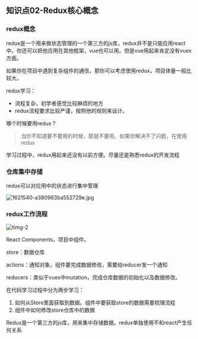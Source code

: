## 知识点02-Redux核心概念

### redux概念

redux是一个用来做状态管理的一个第三方的js库，redux并不是只能应用react中，你还可以把他应用在其他框架，vue也可以用。但是vue用起来肯定没有vuex方面。

如果你在项目中遇到复杂组件的通信，那你可以考虑使用redux，项目体量一般比较大。

redux学习：

- 流程复杂，初学者感觉比较麻烦的地方
- redux流程要求比较严谨，按照他的规则来设计。

哪个时候要用redux？

>当你不知道要不要用的时候，那就不要用。如果你解决不了问题，在使用redux

学习过程中，redux用起来还没有以前方便。尽量还是熟悉redux的开发流程

### 仓库集中存储

redux可以对应用中的状态进行集中管理

![1621540-a380963ba552729e.jpg](https://woniumd.oss-cn-hangzhou.aliyuncs.com/web/xuchaobo/20210928095647.png)



### redux工作流程

![timg-2](https://woniumd.oss-cn-hangzhou.aliyuncs.com/web/xuchaobo/20210928095702.jpeg)

React Components，项目中组件。

store：数据仓库

actions：通知对象，组件要完成数据修改，需要给reducer发一个通知

reducers：类似于vuex中mutation，完成仓库数据的初始化以及数据修改。

在代码学习过程中分为两步学习：

1. 如何从Store里面获取到数据。组件中要获取store的数据需要梳理流程
2. 组件中如何修改store仓库中的数据

Redux是一个第三方的js库，用来集中存储数据。redux单独使用不和react产生任何关系




